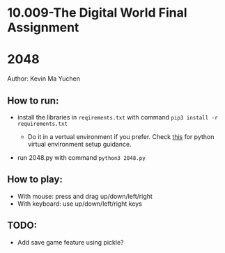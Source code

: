 # 10.009-The Digital World Final Assignment
# 2048

Author: Kevin Ma Yuchen

## How to run:
- install the libraries in `reqirements.txt` with command `pip3 install -r requirements.txt`
    - Do it in a vertual environment if you prefer. Check [this](https://github.com/Kevinskwk/Misc/blob/master/Python/Packages_and_Environments.md) for python virtual environment setup guidance.

- run 2048.py with command `python3 2048.py`

## How to play:
- With mouse: press and drag up/down/left/right
- With keyboard: use up/down/left/right keys

## TODO:
- Add save game feature using pickle?